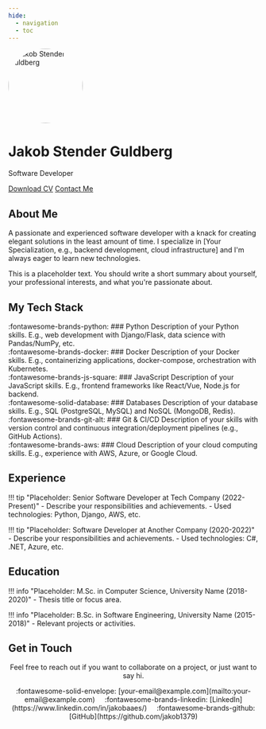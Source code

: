 ```yaml
---
hide:
  - navigation
  - toc
---
```


<div class="hero">
  <img src="https://github.com/jakob1379.png" alt="Jakob Stender Guldberg" style="width: 150px; height: 150px; border-radius: 50%;">
  <h1>Jakob Stender Guldberg</h1>
  <p>Software Developer</p>
  <a href="<LINK_TO_YOUR_CV_PDF>" class="md-button md-button--primary">Download CV</a>
  <a href="#contact" class="md-button">Contact Me</a>
</div>

<div class="section" markdown>
<h2 class="section-title">About Me</h2>

A passionate and experienced software developer with a knack for creating elegant solutions in the least amount of time. I specialize in [Your Specialization, e.g., backend development, cloud infrastructure] and I'm always eager to learn new technologies.

This is a placeholder text. You should write a short summary about yourself, your professional interests, and what you're passionate about.
</div>

<div class="section" markdown>
<h2 class="section-title">My Tech Stack</h2>

<div class="skills-grid" markdown>

<div class="skill-card" markdown>
<span class="icon">:fontawesome-brands-python:</span>
### Python
Description of your Python skills. E.g., web development with Django/Flask, data science with Pandas/NumPy, etc.
</div>

<div class="skill-card" markdown>
<span class="icon">:fontawesome-brands-docker:</span>
### Docker
Description of your Docker skills. E.g., containerizing applications, docker-compose, orchestration with Kubernetes.
</div>

<div class="skill-card" markdown>
<span class="icon">:fontawesome-brands-js-square:</span>
### JavaScript
Description of your JavaScript skills. E.g., frontend frameworks like React/Vue, Node.js for backend.
</div>

<div class="skill-card" markdown>
<span class="icon">:fontawesome-solid-database:</span>
### Databases
Description of your database skills. E.g., SQL (PostgreSQL, MySQL) and NoSQL (MongoDB, Redis).
</div>

<div class="skill-card" markdown>
<span class="icon">:fontawesome-brands-git-alt:</span>
### Git & CI/CD
Description of your skills with version control and continuous integration/deployment pipelines (e.g., GitHub Actions).
</div>

<div class="skill-card" markdown>
<span class="icon">:fontawesome-brands-aws:</span>
### Cloud
Description of your cloud computing skills. E.g., experience with AWS, Azure, or Google Cloud.
</div>

</div>
</div>

<div class="section" markdown>
<h2 class="section-title">Experience</h2>

!!! tip "Placeholder: Senior Software Developer at Tech Company (2022-Present)"
    - Describe your responsibilities and achievements.
    - Used technologies: Python, Django, AWS, etc.

!!! tip "Placeholder: Software Developer at Another Company (2020-2022)"
    - Describe your responsibilities and achievements.
    - Used technologies: C#, .NET, Azure, etc.

</div>

<div class="section" markdown>
<h2 class="section-title">Education</h2>

!!! info "Placeholder: M.Sc. in Computer Science, University Name (2018-2020)"
    - Thesis title or focus area.

!!! info "Placeholder: B.Sc. in Software Engineering, University Name (2015-2018)"
    - Relevant projects or activities.

</div>

<div id="contact" class="section" markdown>
<h2 class="section-title">Get in Touch</h2>

<div style="text-align: center;">
<p>
  Feel free to reach out if you want to collaborate on a project, or just want to say hi.
</p>
<p>
  :fontawesome-solid-envelope: [your-email@example.com](mailto:your-email@example.com) &nbsp;&nbsp;&nbsp;
  :fontawesome-brands-linkedin: [LinkedIn](https://www.linkedin.com/in/jakobaaes/) &nbsp;&nbsp;&nbsp;
  :fontawesome-brands-github: [GitHub](https://github.com/jakob1379)
</p>
</div>
</div>
